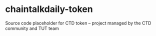 # chaintalkdaily-token
Source code placeholder for CTD token – project managed by the CTD community and TUT team
